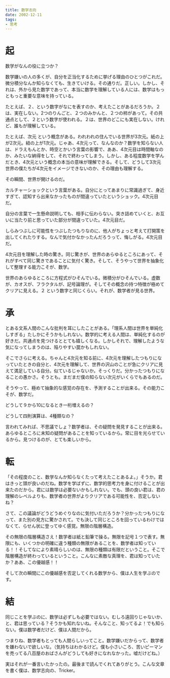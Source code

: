 ```yaml
---
title: 数学志向
date: 2002-12-11
tags:
- 思考
---
```


# 起
数学がなんの役に立つか？

数学嫌いの人の多くが、自分を正当化するために挙げる理由のひとつがこれだ。微分積分なんか知らなくても、生きていける。その通りだ。正しい。しかし、それは、外から見た数学であって、本当に数学を理解している人には、数学はもっともっと重要な意味を持っている。

たとえば、２、という数字がなにを表すのか、考えたことがあるだろうか。２は、実在しない。2つのりんごと、２つのみかんと、２つの柿があって。その共通点として、２という数字が使われる。２は、世界のどこにも実在しない。けれど、誰もが理解している。

たとえば、次元 という概念がある。われわれの住んでいる世界が3次元。紙の上が2次元。紐の上が1次元。じゃあ、4次元って、なんなのか？数学を知らない人は、ドラえもんとか、時空とかいう言葉の影響で、ああ、4次元目は時間軸なのか、みたいな納得をして、それで終わってしまう。しかし、ある程度数学を学んだとき、4次元という概念の本当の意味が理解できる。そして、どうして3次元世界の僕たちが4次元をイメージできないのか、その理由も理解する。

その瞬間、世界が開けるのだ。

カルチャーショックという言葉がある。自分にとってあまりに常識過ぎて、身近すぎて、認知すら出来なかったものが間違っていたというショック。4次元目だ。

自分の言葉で一生懸命説明しても、相手に伝わらない。突き詰めていくと、お互いに当たり前と思っていた部分が間違っていた。4次元目だ。

しらみつぶしに可能性をつぶしたつもりなのに、他人がちょっと考えて打開策を出してくれたりする。なんで気付かなかったんだろうって、悔しがる。4次元目だ。

4次元目を理解した時の驚き。同じ驚きが、世界のあらゆるところにあって、それがすべて同じ驚きであることに気付く驚き。そして、そうやって世界を抽象化して整理する能力こそが、数学。

世界のあらゆるところに方程式がひそんでいる。微積分がひそんでいる。虚数が、カオスが、フラクタルが、記号論理が。そしてその概念の持つ特徴が極めてクリアに見える。２ という数字と同じくらい。それが、数学者が見る世界。

# 承
とある文系人間のこんな批判を耳にしたことがある。「理系人間は世界を単純化しすぎる」たしかにそうかもしれない。数学的に考える人間は、単純化するのが好きだ。共通点を見つけるととても嬉しくなる。しかしそれで、理解したような気になってしまうのは、陥りやすい罠かもしれない。

そこでさらに考える。ちゃんと4次元を知る前に、4次元を理解したつもりになっていたときの自分と、4次元を理解して、世界の沢山のことが急にクリアに見えて満足している自分。似ているじゃないか。そっくりだ。分かったつもりになることの愚かさ。そうとも。まだまだ僕の知らない次元がいくらでもあるのだ。

そうやって、極めて抽象的な感覚の存在を、予測することが出来る。その能力こそが、数学だ。

どうして９から10になるとき一桁増えるの？

どうして四則演算は、4種類なの？

言われてみれば、不思議でしょ？数学者は、その疑問を発見することが出来る。あらゆるところに未知の疑問があることを知っているから。常に目を光らせているから。見つけるのが、とても楽しいから。

# 転
「その程度のこと、数学なんか知らなくたって考えたことあるよ。」そうか。君はきっと頭が良いのだね。数学を学ばずに、数学的思考力を身に付けることが出来たのだから。君には数学は必要ないかもしれない。でも、頭の良い君は、君の理解のレベルよりも、数学者の世界がよりクリアである可能性を、否定しないね？

さて、この議論がどうどうめぐりなのに気付いただろうか？分かったつもりになって、また別の見方に驚かされて。でも決して同じところを回っているわけではなくて、らせん状に登ってゆく感覚。無限の階層構造。

その無限の階層構造さえ！数学者は紙と鉛筆で操る。無限を記号１つで表す。無限にも、いくつかの明確に違う種類の無限があることを、数学者は知っている！！そしてなにより素晴らしいのは、無限の種類は有限だということ。そこで階層構造が終わっているということ。こんなに素敵な真理を、君は知っていたか？ああ、この優越感！！

そして次の瞬間にこの優越感を否定してくれる数学から、僕は人生を学ぶのです。

# 結
同じことを学ぶのに、数学は必ずしも必要ではない。むしろ遠回りじゃないか、と、君は思っている？そうかも知れないね。そんなこと、知ってるよ！でも知らない。僕は数学者だけど、僕は人間だから。

つまりね、数学者もとっても人間らしいってこと。数学嫌いだからって、数学者を嫌わないで欲しいな。（気持ちはわかるけど。僕も小さいころ、苦いピーマンを売ってる八百屋のおばさんがどうしても好きになれなかった。嘘だけどね。）

実はそれが一番言いたかったの。最後まで読んでくれてありがとう。こんな文章を書く僕は、数学志向の、Tricker。
